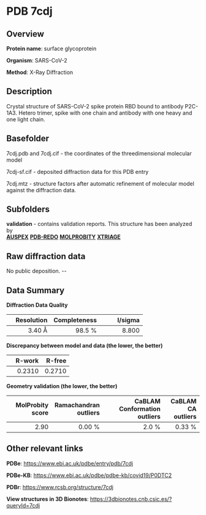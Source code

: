 # PDB 7cdj

## Overview

**Protein name**: surface glycoprotein

**Organism**: SARS-CoV-2

**Method**: X-Ray Diffraction

## Description

Crystal structure of SARS-CoV-2 spike protein RBD bound to antibody P2C-1A3. Hetero trimer, spike with one chain and antibody with one heavy and one light chain.

## Basefolder

7cdj.pdb and 7cdj.cif - the coordinates of the threedimensional molecular model

7cdj-sf.cif - deposited diffraction data for this PDB entry

7cdj.mtz - structure factors after automatic refinement of molecular model against the diffraction data.

## Subfolders





**validation** - contains validation reports. This structure has been analyzed by <br>[**AUSPEX**](https://github.com/thorn-lab/coronavirus_structural_task_force/tree/master/pdb/surface_glycoprotein/SARS-CoV-2/7cdj/validation/auspex) [**PDB-REDO**](https://github.com/thorn-lab/coronavirus_structural_task_force/tree/master/pdb/surface_glycoprotein/SARS-CoV-2/7cdj/validation/pdb-redo) [**MOLPROBITY**](https://github.com/thorn-lab/coronavirus_structural_task_force/tree/master/pdb/surface_glycoprotein/SARS-CoV-2/7cdj/validation/molprobity) [**XTRIAGE**](https://github.com/thorn-lab/coronavirus_structural_task_force/blob/master/pdb/surface_glycoprotein/SARS-CoV-2/7cdj/validation/Xtriage_output.log)   



## Raw diffraction data

No public deposition. --<br> 

## Data Summary
**Diffraction Data Quality**

|   | Resolution | Completeness| I/sigma |
|---|-------------:|----------------:|--------------:|
|   |3.40 Å|98.5  %|<img width=50/>8.800|

**Discrepancy between model and data (the lower, the better)**

|   | **R-work**| **R-free**   
|---|-------------:|----------------:|           
||  0.2310|  0.2710|

**Geometry validation (the lower, the better)**

|   |**MolProbity<br>score**| **Ramachandran<br>outliers** | **CaBLAM<br>Conformation outliers** | **CaBLAM<br>CA outliers** |
|---|-------------:|----------------:|----------------:|----------------:|
||  2.90|  0.00 %|2.0 %|0.33 %|

 

 



## Other relevant links 
**PDBe**:  https://www.ebi.ac.uk/pdbe/entry/pdb/7cdj

**PDBe-KB**: https://www.ebi.ac.uk/pdbe/pdbe-kb/covid19/P0DTC2 
 
**PDBr**: https://www.rcsb.org/structure/7cdj 

**View structures in 3D Bionotes**: https://3dbionotes.cnb.csic.es/?queryId=7cdj

